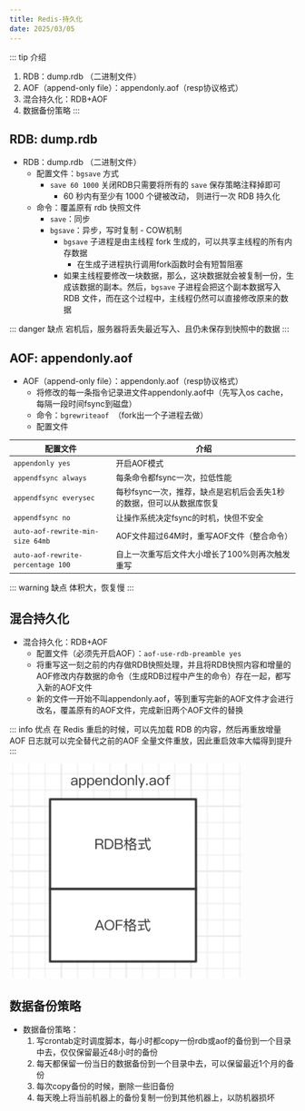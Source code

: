 ```yaml
---
title: Redis-持久化
date: 2025/03/05
---
```


::: tip 介绍
1. RDB：dump.rdb （二进制文件）
2. AOF（append-only file）：appendonly.aof（resp协议格式）
3. 混合持久化：RDB+AOF
4. 数据备份策略
:::

## RDB: dump.rdb

- RDB：dump.rdb （二进制文件）
	- 配置文件：`bgsave` 方式
		- `save 60 1000`  关闭RDB只需要将所有的 `save` 保存策略注释掉即可
			- 60 秒内有至少有 1000 个键被改动， 则进行一次 RDB 持久化
	- 命令：覆盖原有 rdb 快照文件
		- `save`：同步
		- `bgsave`：异步，写时复制 - COW机制
			- `bgsave` 子进程是由主线程 fork 生成的，可以共享主线程的所有内存数据
				- 在生成子进程执行调用fork函数时会有短暂阻塞
			- 如果主线程要修改一块数据，那么，这块数据就会被复制一份，生成该数据的副本。然后，`bgsave` 子进程会把这个副本数据写入 RDB 文件，而在这个过程中，主线程仍然可以直接修改原来的数据

::: danger 缺点
宕机后，服务器将丢失最近写入、且仍未保存到快照中的数据
:::

## AOF: appendonly.aof

- AOF（append-only file）：appendonly.aof（resp协议格式）
	- 将修改的每一条指令记录进文件appendonly.aof中（先写入os cache，每隔一段时间fsync到磁盘）
	- 命令：`bgrewriteaof`  （fork出一个子进程去做）
	- 配置文件

|配置文件|介绍|
|-|-|
|`appendonly yes`|开启AOF模式|
|`appendfsync always`|每条命令都fsync一次，拉低性能|
|`appendfsync everysec`|每秒fsync一次，推荐，缺点是宕机后会丢失1秒的数据，但可以从数据库恢复|
|`appendfsync no`|让操作系统决定fsync的时机，快但不安全|
|`auto‐aof‐rewrite‐min‐size 64mb`|AOF文件超过64M时，重写AOF文件（整合命令）|
|`auto‐aof‐rewrite‐percentage 100`|自上一次重写后文件大小增长了100%则再次触发重写|

::: warning 缺点
体积大，恢复慢
:::

## 混合持久化

- 混合持久化：RDB+AOF
	- 配置文件（必须先开启AOF）：`aof‐use‐rdb‐preamble yes`
	- 将重写这一刻之前的内存做RDB快照处理，并且将RDB快照内容和增量的AOF修改内存数据的命令（生成RDB过程中产生的命令）存在一起，都写入新的AOF文件
	- 新的文件一开始不叫appendonly.aof，等到重写完新的AOF文件才会进行改名，覆盖原有的AOF文件，完成新旧两个AOF文件的替换

::: info 优点
在 Redis 重启的时候，可以先加载 RDB 的内容，然后再重放增量 AOF 日志就可以完全替代之前的AOF 全量文件重放，因此重启效率大幅得到提升
:::

![混合持久化](static/Redis-持久化-appendonly.aof.png)

## 数据备份策略

- 数据备份策略：
	1. 写crontab定时调度脚本，每小时都copy一份rdb或aof的备份到一个目录中去，仅仅保留最近48小时的备份
	2. 每天都保留一份当日的数据备份到一个目录中去，可以保留最近1个月的备份
	3. 每次copy备份的时候，删除一些旧备份
	4. 每天晚上将当前机器上的备份复制一份到其他机器上，以防机器损坏
